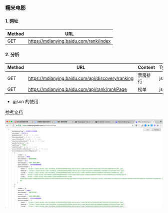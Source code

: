 ### 糯米电影


#### 1. 网址

Method|URL|
---|---|
GET|https://mdianying.baidu.com/rank/index|


#### 2. 分析

Method|URL|Content|Type|
---|---|---|---|
GET|https://mdianying.baidu.com/api/discovery/ranking|票房排行|json|
GET|https://mdianying.baidu.com/api/rank/rankPage|榜单|json|



- gjson 的使用

[参考文档](https://github.com/tidwall/gjson)


![](image/ranking.png)


